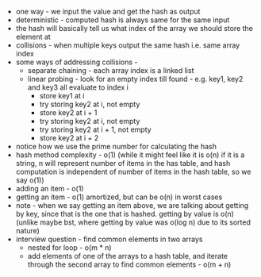 - one way - we input the value and get the hash as output
- deterministic - computed hash is always same for the same input
- the hash will basically tell us what index of the array we should store the element at
- collisions - when multiple keys output the same hash i.e. same array index
- some ways of addressing collisions - 
  - separate chaining - each array index is a linked list 
  - linear probing - look for an empty index till found - e.g. key1, key2 and key3 all evaluate to index i
    - store key1 at i
    - try storing key2 at i, not empty
    - store key2 at i + 1
    - try storing key2 at i, not empty
    - try storing key2 at i + 1, not empty
    - store key2 at i + 2
- notice how we use the prime number for calculating the hash
- hash method complexity - o(1) (while it might feel like it is o(n) if it is a string, n will represent number of items in the has table, and hash computation is independent of number of items in the hash table, so we say o(1))
- adding an item - o(1)
- getting an item - o(1) amortized, but can be o(n) in worst cases
- note - when we say getting an item above, we are talking about getting by key, since that is the one that is hashed. getting by value is o(n) (unlike maybe bst, where getting by value was o(log n) due to its sorted nature)
- interview question - find common elements in two arrays
  - nested for loop - o(m * n)
  - add elements of one of the arrays to a hash table, and iterate through the second array to find common elements - o(m + n)

